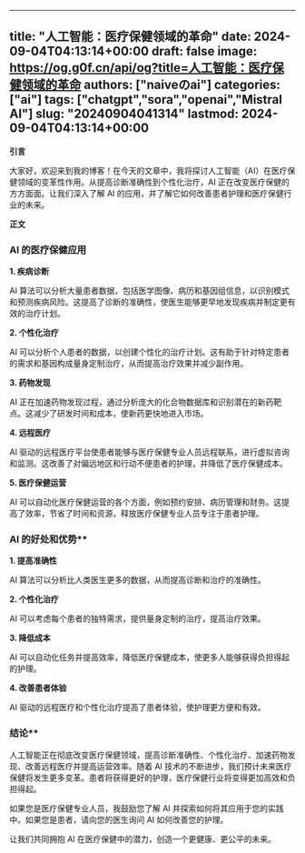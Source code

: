 
---
title: "人工智能：医疗保健领域的革命"
date: 2024-09-04T04:13:14+00:00
draft: false
image: https://og.g0f.cn/api/og?title=人工智能：医疗保健领域的革命
authors: ["naiveのai"]
categories: ["ai"]
tags: ["chatgpt","sora","openai","Mistral AI"]
slug: "20240904041314"
lastmod: 2024-09-04T04:13:14+00:00
---
**引言**

大家好，欢迎来到我的博客！在今天的文章中，我将探讨人工智能（AI）在医疗保健领域的变革性作用。从提高诊断准确性到个性化治疗，AI 正在改变医疗保健的方方面面。让我们深入了解 AI 的应用，并了解它如何改善患者护理和医疗保健行业的未来。

**正文**

### AI 的医疗保健应用

**1. 疾病诊断**

AI 算法可以分析大量患者数据，包括医学图像、病历和基因组信息，以识别模式和预测疾病风险。这提高了诊断的准确性，使医生能够更早地发现疾病并制定更有效的治疗计划。

**2. 个性化治疗**

AI 可以分析个人患者的数据，以创建个性化的治疗计划。这有助于针对特定患者的需求和基因构成量身定制治疗，从而提高治疗效果并减少副作用。

**3. 药物发现**

AI 正在加速药物发现过程，通过分析庞大的化合物数据库和识别潜在的新药靶点。这减少了研发时间和成本，使新药更快地进入市场。

**4. 远程医疗**

AI 驱动的远程医疗平台使患者能够与医疗保健专业人员远程联系，进行虚拟咨询和监测。这改善了对偏远地区和行动不便患者的护理，并降低了医疗保健成本。

**5. 医疗保健运营**

AI 可以自动化医疗保健运营的各个方面，例如预约安排、病历管理和财务。这提高了效率，节省了时间和资源，释放医疗保健专业人员专注于患者护理。

### AI 的好处和优势**

**1. 提高准确性**

AI 算法可以分析比人类医生更多的数据，从而提高诊断和治疗的准确性。

**2. 个性化治疗**

AI 可以考虑每个患者的独特需求，提供量身定制的治疗，提高治疗效果。

**3. 降低成本**

AI 可以自动化任务并提高效率，降低医疗保健成本，使更多人能够获得负担得起的护理。

**4. 改善患者体验**

AI 驱动的远程医疗和个性化治疗提高了患者体验，使护理更方便和有效。

### 结论**

人工智能正在彻底改变医疗保健领域，提高诊断准确性、个性化治疗、加速药物发现、改善远程医疗并提高运营效率。随着 AI 技术的不断进步，我们预计未来医疗保健将发生更多变革。患者将获得更好的护理，医疗保健行业将变得更加高效和负担得起。

如果您是医疗保健专业人员，我鼓励您了解 AI 并探索如何将其应用于您的实践中。如果您是患者，请向您的医生询问 AI 如何改善您的护理。

让我们共同拥抱 AI 在医疗保健中的潜力，创造一个更健康、更公平的未来。